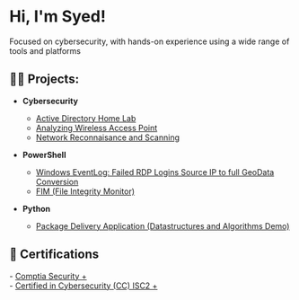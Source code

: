 <h1>Hi, I'm Syed!</h1> 
<p>Focused on cybersecurity, with hands-on experience using a wide range of tools and platforms</p> 


<h2>👨‍💻 Projects:</h2>

- <b> Cybersecurity </b>
  - [Active Directory Home Lab](https://github.com/Syed-Farhaan/ActiveDirectory)
  - [Analyzing Wireless Access Point](https://github.com/Syed-Farhaan/AnalyzingWirelessAccessPoint)
  - [Network Reconnaisance and Scanning](https://github.com/Syed-Farhaan/Network-Reconnaissance-And-Scanning)

- <b>PowerShell</b>

  - [Windows EventLog: Failed RDP Logins Source IP to full GeoData Conversion](https://github.com/joshmadakor1/Sentinel-Lab)
  - [FIM (File Integrity Monitor)](https://github.com/Syed-Farhaan/FileIntegrityMonitoring)

- <b>Python</b>
  - [Package Delivery Application (Datastructures and Algorithms Demo)](https://github.com/joshmadakor1/Package-Delivery-Pathfinding-Algorithm)

<h2> 📑 Certifications </h2>
- <a href="https://www.credly.com/badges/f026c8b4-e433-440e-be9c-f8e55d0b0d09/public_url">Comptia Security +</a> <br>
- <a href="https://www.credly.com/badges/c49d327f-2785-4eac-9251-f28a885af68b/public_url">Certified in Cybersecurity (CC) ISC2 +</a>






